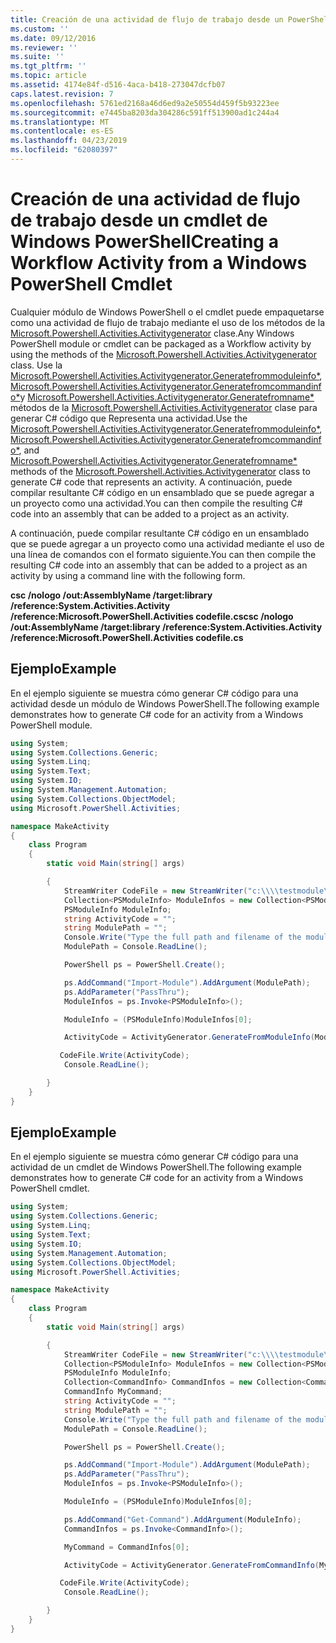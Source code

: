 ```yaml
---
title: Creación de una actividad de flujo de trabajo desde un PowerShell Cmdlet de Windows | Microsoft Docs
ms.custom: ''
ms.date: 09/12/2016
ms.reviewer: ''
ms.suite: ''
ms.tgt_pltfrm: ''
ms.topic: article
ms.assetid: 4174e84f-d516-4aca-b418-273047dcfb07
caps.latest.revision: 7
ms.openlocfilehash: 5761ed2168a46d6ed9a2e50554d459f5b93223ee
ms.sourcegitcommit: e7445ba8203da304286c591ff513900ad1c244a4
ms.translationtype: MT
ms.contentlocale: es-ES
ms.lasthandoff: 04/23/2019
ms.locfileid: "62080397"
---
```

# <a name="creating-a-workflow-activity-from-a-windows-powershell-cmdlet"></a><span data-ttu-id="c5853-102">Creación de una actividad de flujo de trabajo desde un cmdlet de Windows PowerShell</span><span class="sxs-lookup"><span data-stu-id="c5853-102">Creating a Workflow Activity from a Windows PowerShell Cmdlet</span></span>

<span data-ttu-id="c5853-103">Cualquier módulo de Windows PowerShell o el cmdlet puede empaquetarse como una actividad de flujo de trabajo mediante el uso de los métodos de la [Microsoft.Powershell.Activities.Activitygenerator](/dotnet/api/Microsoft.PowerShell.Activities.ActivityGenerator) clase.</span><span class="sxs-lookup"><span data-stu-id="c5853-103">Any Windows PowerShell module or cmdlet can be packaged as a Workflow activity by using the methods of the [Microsoft.Powershell.Activities.Activitygenerator](/dotnet/api/Microsoft.PowerShell.Activities.ActivityGenerator) class.</span></span> <span data-ttu-id="c5853-104">Use la [Microsoft.Powershell.Activities.Activitygenerator.Generatefrommoduleinfo\*](/dotnet/api/Microsoft.PowerShell.Activities.ActivityGenerator.GenerateFromModuleInfo), [Microsoft.Powershell.Activities.Activitygenerator.Generatefromcommandinfo\*](/dotnet/api/Microsoft.PowerShell.Activities.ActivityGenerator.GenerateFromCommandInfo)y [Microsoft.Powershell.Activities.Activitygenerator.Generatefromname\*](/dotnet/api/Microsoft.PowerShell.Activities.ActivityGenerator.GenerateFromName) métodos de la [Microsoft.Powershell.Activities.Activitygenerator](/dotnet/api/Microsoft.PowerShell.Activities.ActivityGenerator) clase para generar C# código que Representa una actividad.</span><span class="sxs-lookup"><span data-stu-id="c5853-104">Use the [Microsoft.Powershell.Activities.Activitygenerator.Generatefrommoduleinfo\*](/dotnet/api/Microsoft.PowerShell.Activities.ActivityGenerator.GenerateFromModuleInfo), [Microsoft.Powershell.Activities.Activitygenerator.Generatefromcommandinfo\*](/dotnet/api/Microsoft.PowerShell.Activities.ActivityGenerator.GenerateFromCommandInfo), and [Microsoft.Powershell.Activities.Activitygenerator.Generatefromname\*](/dotnet/api/Microsoft.PowerShell.Activities.ActivityGenerator.GenerateFromName) methods of the [Microsoft.Powershell.Activities.Activitygenerator](/dotnet/api/Microsoft.PowerShell.Activities.ActivityGenerator) class to generate C# code that represents an activity.</span></span> <span data-ttu-id="c5853-105">A continuación, puede compilar resultante C# código en un ensamblado que se puede agregar a un proyecto como una actividad.</span><span class="sxs-lookup"><span data-stu-id="c5853-105">You can then compile the resulting C# code into an assembly that can be added to a project as an activity.</span></span>

<span data-ttu-id="c5853-106">A continuación, puede compilar resultante C# código en un ensamblado que se puede agregar a un proyecto como una actividad mediante el uso de una línea de comandos con el formato siguiente.</span><span class="sxs-lookup"><span data-stu-id="c5853-106">You can then compile the resulting C# code into an assembly that can be added to a project as an activity by using a command line with the following form.</span></span>

<span data-ttu-id="c5853-107">**csc /nologo /out:AssemblyName /target:library /reference:System.Activities.Activity /reference:Microsoft.PowerShell.Activities codefile.cs**</span><span class="sxs-lookup"><span data-stu-id="c5853-107">**csc /nologo /out:AssemblyName /target:library /reference:System.Activities.Activity /reference:Microsoft.PowerShell.Activities codefile.cs**</span></span>

## <a name="example"></a><span data-ttu-id="c5853-108">Ejemplo</span><span class="sxs-lookup"><span data-stu-id="c5853-108">Example</span></span>

<span data-ttu-id="c5853-109">En el ejemplo siguiente se muestra cómo generar C# código para una actividad desde un módulo de Windows PowerShell.</span><span class="sxs-lookup"><span data-stu-id="c5853-109">The following example demonstrates how to generate C# code for an activity from a Windows PowerShell module.</span></span>

```csharp
using System;
using System.Collections.Generic;
using System.Linq;
using System.Text;
using System.IO;
using System.Management.Automation;
using System.Collections.ObjectModel;
using Microsoft.PowerShell.Activities;

namespace MakeActivity
{
    class Program
    {
        static void Main(string[] args)

        {
            StreamWriter CodeFile = new StreamWriter("c:\\\\testmodule\\codefile.cs");
            Collection<PSModuleInfo> ModuleInfos = new Collection<PSModuleInfo> { };
            PSModuleInfo ModuleInfo;
            string ActivityCode = "";
            string ModulePath = "";
            Console.Write("Type the full path and filename of the module to process:");
            ModulePath = Console.ReadLine();

            PowerShell ps = PowerShell.Create();

            ps.AddCommand("Import-Module").AddArgument(ModulePath);
            ps.AddParameter("PassThru");
            ModuleInfos = ps.Invoke<PSModuleInfo>();

            ModuleInfo = (PSModuleInfo)ModuleInfos[0];

            ActivityCode = ActivityGenerator.GenerateFromModuleInfo(ModuleInfo, "MyNamespace").First<String>();

           CodeFile.Write(ActivityCode);
            Console.ReadLine();

        }
    }
}

```

## <a name="example"></a><span data-ttu-id="c5853-110">Ejemplo</span><span class="sxs-lookup"><span data-stu-id="c5853-110">Example</span></span>

<span data-ttu-id="c5853-111">En el ejemplo siguiente se muestra cómo generar C# código para una actividad de un cmdlet de Windows PowerShell.</span><span class="sxs-lookup"><span data-stu-id="c5853-111">The following example demonstrates how to generate C# code for an activity from a Windows PowerShell cmdlet.</span></span>

```csharp
using System;
using System.Collections.Generic;
using System.Linq;
using System.Text;
using System.IO;
using System.Management.Automation;
using System.Collections.ObjectModel;
using Microsoft.PowerShell.Activities;

namespace MakeActivity
{
    class Program
    {
        static void Main(string[] args)

        {
            StreamWriter CodeFile = new StreamWriter("c:\\\\testmodule\\codefile.cs");
            Collection<PSModuleInfo> ModuleInfos = new Collection<PSModuleInfo> { };
            PSModuleInfo ModuleInfo;
            Collection<CommandInfo> CommandInfos = new Collection<CommandInfo> { };
            CommandInfo MyCommand;
            string ActivityCode = "";
            string ModulePath = "";
            Console.Write("Type the full path and filename of the module to process:");
            ModulePath = Console.ReadLine();

            PowerShell ps = PowerShell.Create();

            ps.AddCommand("Import-Module").AddArgument(ModulePath);
            ps.AddParameter("PassThru");
            ModuleInfos = ps.Invoke<PSModuleInfo>();

            ModuleInfo = (PSModuleInfo)ModuleInfos[0];

            ps.AddCommand("Get-Command").AddArgument(ModuleInfo);
            CommandInfos = ps.Invoke<CommandInfo>();

            MyCommand = CommandInfos[0];

            ActivityCode = ActivityGenerator.GenerateFromCommandInfo(MyCommand, "MyNamespace");

           CodeFile.Write(ActivityCode);
            Console.ReadLine();

        }
    }
}

```